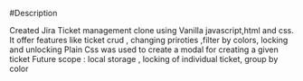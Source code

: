 #Description

Created Jira Ticket management clone using Vanilla javascript,html and css.
It offer features like ticket crud , changing priroties ,filter by colors, locking and unlocking
Plain Css was used to create a modal for creating a given ticket
Future scope : local storage , locking of individual ticket, group by color

